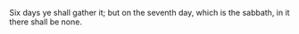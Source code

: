 Six days ye shall gather it; but on the seventh day, which is the sabbath, in it there shall be none.
